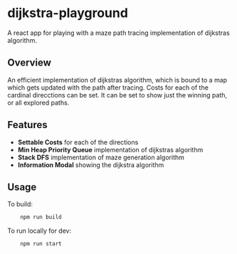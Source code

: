 # dijkstra-playground
A react app for playing with a maze path tracing implementation of dijkstras algorithm.

## Overview

An efficient implementation of dijkstras algorithm, which is bound to a map which gets updated with the path after tracing.
Costs for each of the cardinal direcctions can be set.  It can be set to show just the winning path, or all explored paths.

## Features

- **Settable Costs** for each of the directions
- **Min Heap Priority Queue** implementation of dijkstras algorithm
- **Stack DFS** implementation of maze generation algorithm
- **Information Modal** showing the dijkstra algorithm

## Usage

To build:

```bash
    npm run build
```

To run locally for dev:

```bash
    npm run start
```
